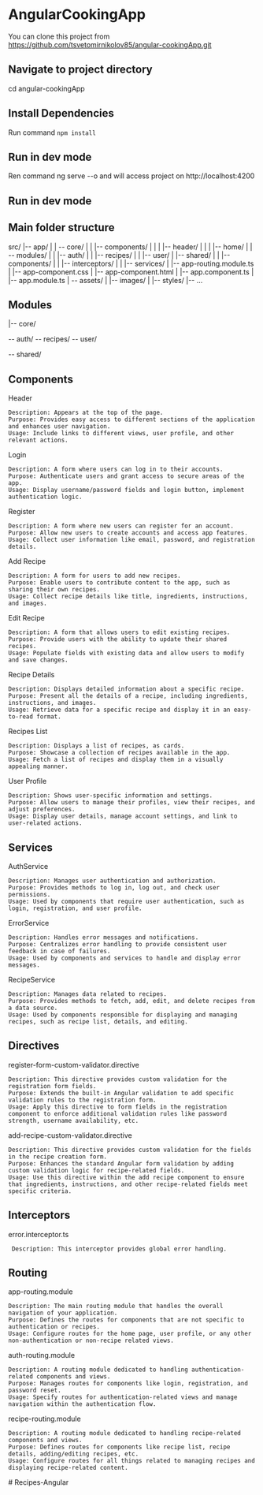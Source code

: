 # AngularCookingApp

You can clone this project from https://github.com/tsvetomirnikolov85/angular-cookingApp.git

## Navigate to project directory

cd angular-cookingApp

## Install Dependencies

Run command `npm install`

## Run in dev mode

Ren command ng serve --o and will access project on http://localhost:4200

## Run in dev mode

## Main folder structure

src/
|-- app/
| | -- core/
| | |-- components/
| | | |-- header/
| | | |-- home/
| | -- modules/
| | |-- auth/
| | |-- recipes/
| | |-- user/
| |-- shared/
| | |-- components/
| | |-- interceptors/
| | |-- services/
| |-- app-routing.module.ts
| |-- app-component.css
| |-- app-component.html
| |-- app.component.ts
| |-- app.module.ts
| -- assets/
| |-- images/
| |-- styles/
|-- ...

## Modules

|-- core/

-- auth/
-- recipes/
-- user/

-- shared/

## Components

Header

    Description: Appears at the top of the page.
    Purpose: Provides easy access to different sections of the application and enhances user navigation.
    Usage: Include links to different views, user profile, and other relevant actions.

Login

    Description: A form where users can log in to their accounts.
    Purpose: Authenticate users and grant access to secure areas of the app.
    Usage: Display username/password fields and login button, implement authentication logic.

Register

    Description: A form where new users can register for an account.
    Purpose: Allow new users to create accounts and access app features.
    Usage: Collect user information like email, password, and registration details.

Add Recipe

    Description: A form for users to add new recipes.
    Purpose: Enable users to contribute content to the app, such as sharing their own recipes.
    Usage: Collect recipe details like title, ingredients, instructions, and images.

Edit Recipe

    Description: A form that allows users to edit existing recipes.
    Purpose: Provide users with the ability to update their shared recipes.
    Usage: Populate fields with existing data and allow users to modify and save changes.

Recipe Details

    Description: Displays detailed information about a specific recipe.
    Purpose: Present all the details of a recipe, including ingredients, instructions, and images.
    Usage: Retrieve data for a specific recipe and display it in an easy-to-read format.

Recipes List

    Description: Displays a list of recipes, as cards.
    Purpose: Showcase a collection of recipes available in the app.
    Usage: Fetch a list of recipes and display them in a visually appealing manner.

User Profile

    Description: Shows user-specific information and settings.
    Purpose: Allow users to manage their profiles, view their recipes, and adjust preferences.
    Usage: Display user details, manage account settings, and link to user-related actions.

## Services

AuthService

    Description: Manages user authentication and authorization.
    Purpose: Provides methods to log in, log out, and check user permissions.
    Usage: Used by components that require user authentication, such as login, registration, and user profile.

ErrorService

    Description: Handles error messages and notifications.
    Purpose: Centralizes error handling to provide consistent user feedback in case of failures.
    Usage: Used by components and services to handle and display error messages.

RecipeService

    Description: Manages data related to recipes.
    Purpose: Provides methods to fetch, add, edit, and delete recipes from a data source.
    Usage: Used by components responsible for displaying and managing recipes, such as recipe list, details, and editing.

## Directives

register-form-custom-validator.directive

    Description: This directive provides custom validation for the registration form fields.
    Purpose: Extends the built-in Angular validation to add specific validation rules to the registration form.
    Usage: Apply this directive to form fields in the registration component to enforce additional validation rules like password strength, username availability, etc.

add-recipe-custom-validator.directive

    Description: This directive provides custom validation for the fields in the recipe creation form.
    Purpose: Enhances the standard Angular form validation by adding custom validation logic for recipe-related fields.
    Usage: Use this directive within the add recipe component to ensure that ingredients, instructions, and other recipe-related fields meet specific criteria.

## Interceptors

error.interceptor.ts

     Description: This interceptor provides global error handling.

## Routing

app-routing.module

    Description: The main routing module that handles the overall navigation of your application.
    Purpose: Defines the routes for components that are not specific to authentication or recipes.
    Usage: Configure routes for the home page, user profile, or any other non-authentication or non-recipe related views.

auth-routing.module

    Description: A routing module dedicated to handling authentication-related components and views.
    Purpose: Manages routes for components like login, registration, and password reset.
    Usage: Specify routes for authentication-related views and manage navigation within the authentication flow.

recipe-routing.module

    Description: A routing module dedicated to handling recipe-related components and views.
    Purpose: Defines routes for components like recipe list, recipe details, adding/editing recipes, etc.
    Usage: Configure routes for all things related to managing recipes and displaying recipe-related content.
#   R e c i p e s - A n g u l a r  
 